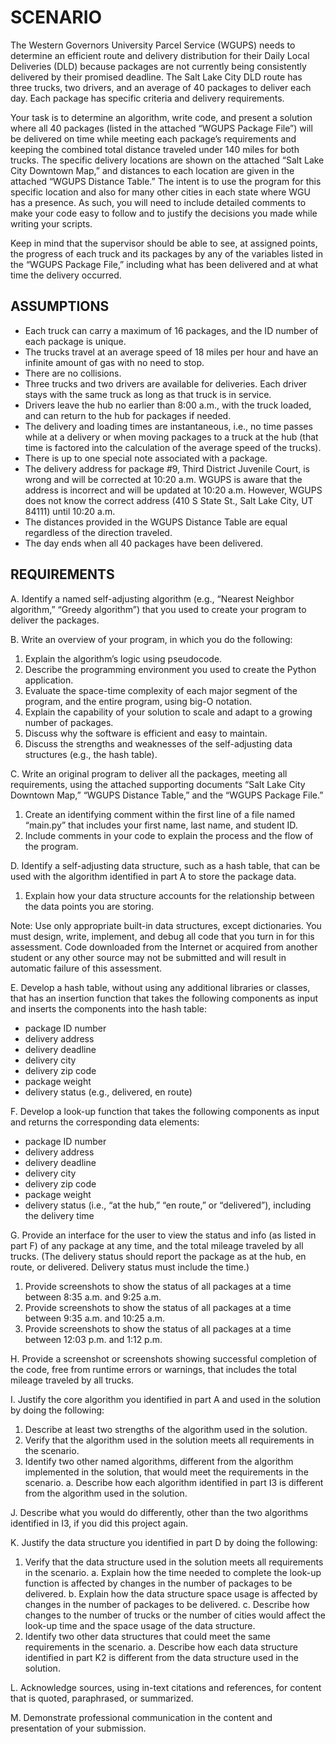 # SCENARIO
The Western Governors University Parcel Service (WGUPS) needs to determine an efficient route and delivery distribution for their Daily Local Deliveries (DLD) because packages are not currently being consistently delivered by their promised deadline. The Salt Lake City DLD route has three trucks, two drivers, and an average of 40 packages to deliver each day. Each package has specific criteria and delivery requirements.

Your task is to determine an algorithm, write code, and present a solution where all 40 packages (listed in the attached “WGUPS Package File”) will be delivered on time while meeting each package’s requirements and keeping the combined total distance traveled under 140 miles for both trucks. The specific delivery locations are shown on the attached “Salt Lake City Downtown Map,” and distances to each location are given in the attached “WGUPS Distance Table.” The intent is to use the program for this specific location and also for many other cities in each state where WGU has a presence. As such, you will need to include detailed comments to make your code easy to follow and to justify the decisions you made while writing your scripts.

Keep in mind that the supervisor should be able to see, at assigned points, the progress of each truck and its packages by any of the variables listed in the “WGUPS Package File,” including what has been delivered and at what time the delivery occurred.

## ASSUMPTIONS
*  Each truck can carry a maximum of 16 packages, and the ID number of each package is unique.
*   The trucks travel at an average speed of 18 miles per hour and have an infinite amount of gas with no need to stop.
*   There are no collisions.
*   Three trucks and two drivers are available for deliveries. Each driver stays with the same truck as long as that truck is in service.
*   Drivers leave the hub no earlier than 8:00 a.m., with the truck loaded, and can return to the hub for packages if needed. 
*   The delivery and loading times are instantaneous, i.e., no time passes while at a delivery or when moving packages to a truck at the hub (that time is factored into the calculation of the average speed of the trucks).
*   There is up to one special note associated with a package.
*   The delivery address for package #9, Third District Juvenile Court, is wrong and will be corrected at 10:20 a.m. WGUPS is aware that the address is incorrect and will be updated at 10:20 a.m. However, WGUPS does not know the correct address (410 S State St., Salt Lake City, UT 84111) until 10:20 a.m.
*   The distances provided in the WGUPS Distance Table are equal regardless of the direction traveled.
*   The day ends when all 40 packages have been delivered.

## REQUIREMENTS
A.  Identify a named self-adjusting algorithm (e.g., “Nearest Neighbor algorithm,” “Greedy algorithm”) that you used to create your program to deliver the packages.

B.  Write an overview of your program, in which you do the following:
  1.  Explain the algorithm’s logic using pseudocode.
  2.  Describe the programming environment you used to create the Python application.
  3.  Evaluate the space-time complexity of each major segment of the program, and the entire program, using big-O notation.
  4.  Explain the capability of your solution to scale and adapt to a growing number of packages.
  5.  Discuss why the software is efficient and easy to maintain.
  6.  Discuss the strengths and weaknesses of the self-adjusting data structures (e.g., the hash table).

C.  Write an original program to deliver all the packages, meeting all requirements, using the attached supporting documents “Salt Lake City Downtown Map,” “WGUPS Distance Table,” and the “WGUPS Package File.”
  1.  Create an identifying comment within the first line of a file named “main.py” that includes your first name, last name, and student ID.
  2.  Include comments in your code to explain the process and the flow of the program.

D.  Identify a self-adjusting data structure, such as a hash table, that can be used with the algorithm identified in part A to store the package data.
  1.  Explain how your data structure accounts for the relationship between the data points you are storing.

Note: Use only appropriate built-in data structures, except dictionaries. You must design, write, implement, and debug all code that you turn in for this assessment. Code downloaded from the Internet or acquired from another student or any other source may not be submitted and will result in automatic failure of this assessment.

E.  Develop a hash table, without using any additional libraries or classes, that has an insertion function that takes the following components as input and inserts the components into the hash table:
  * package ID number
  * delivery address
  * delivery deadline
  * delivery city
  * delivery zip code
  * package weight
  * delivery status (e.g., delivered, en route)

F.  Develop a look-up function that takes the following components as input and returns the corresponding data elements:
  * package ID number
  * delivery address
  * delivery deadline
  * delivery city
  * delivery zip code
  * package weight
  * delivery status (i.e., “at the hub,” “en route,” or “delivered”), including the delivery time

G.  Provide an interface for the user to view the status and info (as listed in part F) of any package at any time, and the total mileage traveled by all trucks. (The delivery status should report the package as at the hub, en route, or delivered. Delivery status must include the time.)
  1.  Provide screenshots to show the status of all packages at a time between 8:35 a.m. and 9:25 a.m.
  2.  Provide screenshots to show the status of all packages at a time between 9:35 a.m. and 10:25 a.m.
  3.  Provide screenshots to show the status of all packages at a time between 12:03 p.m. and 1:12 p.m.

H.  Provide a screenshot or screenshots showing successful completion of the code, free from runtime errors or warnings, that includes the total mileage traveled by all trucks.

I.  Justify the core algorithm you identified in part A and used in the solution by doing the following:
  1.  Describe at least two strengths of the algorithm used in the solution.
  2.  Verify that the algorithm used in the solution meets all requirements in the scenario.
  3.  Identify two other named algorithms, different from the algorithm implemented in the solution, that would meet the requirements in the scenario.
    a.  Describe how each algorithm identified in part I3 is different from the algorithm used in the solution.

J.  Describe what you would do differently, other than the two algorithms identified in I3, if you did this project again.

K.  Justify the data structure you identified in part D by doing the following:
  1.  Verify that the data structure used in the solution meets all requirements in the scenario.
    a.  Explain how the time needed to complete the look-up function is affected by changes in the number of packages to be delivered.
    b.  Explain how the data structure space usage is affected by changes in the number of packages to be delivered.
    c.  Describe how changes to the number of trucks or the number of cities would affect the look-up time and the space usage of the data structure.
  2.  Identify two other data structures that could meet the same requirements in the scenario.
    a.  Describe how each data structure identified in part K2 is different from the data structure used in the solution.

L.  Acknowledge sources, using in-text citations and references, for content that is quoted, paraphrased, or summarized.

M.  Demonstrate professional communication in the content and presentation of your submission.
